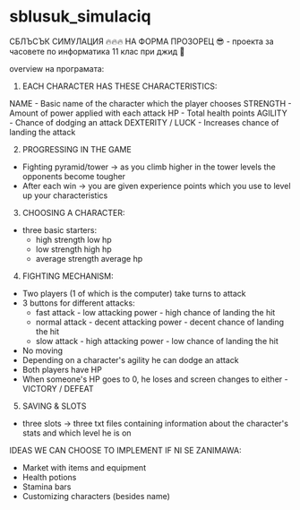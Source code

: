 # sblusuk_simulaciq
СБЛЪСЪК СИМУЛАЦИЯ 🔥🔥🔥 НА ФОРМА ПРОЗОРЕЦ 😎 - проекта за часовете по информатика 11 клас при джид 🤪

overview на програмата:

1. EACH CHARACTER HAS THESE CHARACTERISTICS:

NAME - Basic name of the character which the player chooses
STRENGTH - Amount of power applied with each attack
HP - Total health points
AGILITY	- Chance of dodging an attack
DEXTERITY / LUCK - Increases chance of landing the attack 

2. PROGRESSING IN THE GAME
- Fighting pyramid/tower -> as you climb higher in the tower levels the opponents become tougher
- After each win -> you are given experience points which you use to level up your characteristics

3. CHOOSING A CHARACTER:
- three basic starters:
	* high strength low hp
	* low strength high hp
	* average strength average hp

4. FIGHTING MECHANISM:
- Two players (1 of which is the computer) take turns to attack
- 3 buttons for different attacks:
	* fast attack - low attacking power - high chance of landing the hit
	* normal attack - decent attacking power - decent chance of landing the hit
	* slow attack - high attacking power - low chance of landing the hit
- No moving
- Depending on a character's agility he can dodge an attack
- Both players have HP
- When someone's HP goes to 0, he loses and screen changes to either - VICTORY / DEFEAT


5. SAVING & SLOTS
- three slots -> three txt files containing information about the character's stats and which level he is on


IDEAS WE CAN CHOOSE TO IMPLEMENT IF NI SE ZANIMAWA:
- Market with items and equipment
- Health potions
- Stamina bars
- Customizing characters (besides name)
